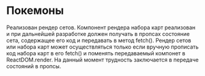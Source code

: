 # Покемоны

Реализован рендер сетов. Компонент рендера набора карт реализован и при дальнейшей разработке
должен получать в пропсах состояние сета, содержащее его код и передавать в метод fetch(). 
Рендер сетов или набора карт может осуществляться только если вручную прописать код набора карт в его fetch() и поменять передаваемый компонет в ReactDOM.render. На данный момент трудность заключается в передаче состояний в пропсы. 